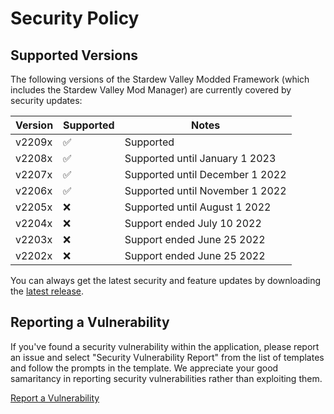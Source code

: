 # Security Policy

## Supported Versions
The following versions of the Stardew Valley Modded Framework (which includes the Stardew Valley Mod Manager) are currently covered by security updates:

| Version | Supported          | Notes |
| ------- | ------------------ | -------- |
| v2209x     | ✅ | Supported |
| v2208x     | ✅ | Supported until January 1 2023 |
| v2207x     | ✅ | Supported until December 1 2022 |
| v2206x     | ✅ | Supported until November 1 2022 |
| v2205x     | ❌ | Supported until August 1 2022 |
| v2204x     | ❌ | Support ended July 10 2022 |
| v2203x     | ❌ | Support ended June 25 2022 |
| v2202x     | ❌ | Support ended June 25 2022 |

You can always get the latest security and feature updates by downloading the [latest release](https://github.com/RyanWalpoleEnterprises/Stardew-Valley-Mod-Manager/releases/latest/).

## Reporting a Vulnerability
If you've found a security vulnerability within the application, please report an issue and select "Security Vulnerability Report" from the list of templates and follow the prompts in the template. We appreciate your good samaritancy in reporting security vulnerabilities rather than exploiting them.

[Report a Vulnerability](mailto:feedback@labs.ryanwalpole.com)
